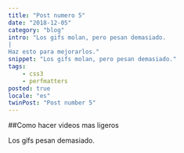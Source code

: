 ```yaml
---
title: "Post numero 5"
date: "2018-12-05"
category: "blog"
intro: "Los gifs molan, pero pesan demasiado.
|
Haz esto para mejorarlos."
snippet: "Los gifs molan, pero pesan demasiado."
tags:
    - css3
    - perfmatters
posted: true
locale: "es"
twinPost: "Post number 5"
---
```


##Como hacer videos mas ligeros

Los gifs pesan demasiado.